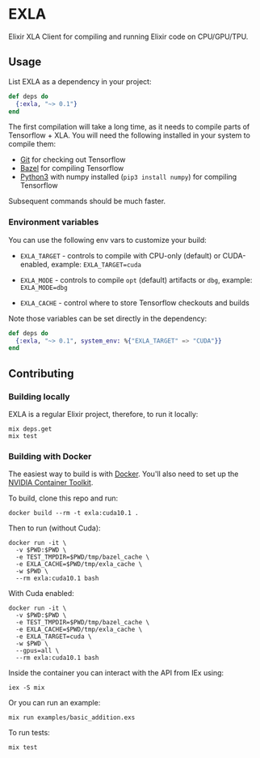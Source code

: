 # EXLA

Elixir XLA Client for compiling and running Elixir code on CPU/GPU/TPU.

## Usage

List EXLA as a dependency in your project:

```elixir
def deps do
  {:exla, "~> 0.1"}
end
```

The first compilation will take a long time, as it needs to compile parts of Tensorflow + XLA. You will need the following installed in your system to compile them:

  * [Git](https://git-scm.com/) for checking out Tensorflow
  * [Bazel](https://bazel.build/) for compiling Tensorflow
  * [Python3](https://python.org) with numpy installed (`pip3 install numpy`) for compiling Tensorflow

Subsequent commands should be much faster.

### Environment variables

You can use the following env vars to customize your build:

  * `EXLA_TARGET` - controls to compile with CPU-only (default) or CUDA-enabled, example: `EXLA_TARGET=cuda`

  * `EXLA_MODE` - controls to compile `opt` (default) artifacts or `dbg`, example: `EXLA_MODE=dbg`

  * `EXLA_CACHE` - control where to store Tensorflow checkouts and builds

Note those variables can be set directly in the dependency:

```elixir
def deps do
  {:exla, "~> 0.1", system_env: %{"EXLA_TARGET" => "CUDA"}}
end
```

## Contributing

### Building locally

EXLA is a regular Elixir project, therefore, to run it locally:

```shell
mix deps.get
mix test
```

### Building with Docker

The easiest way to build is with [Docker](https://docs.docker.com/get-docker/). You'll also need to set up the [NVIDIA Container Toolkit](https://github.com/NVIDIA/nvidia-docker).

To build, clone this repo and run:

```shell
docker build --rm -t exla:cuda10.1 .
```

Then to run (without Cuda):

```shell
docker run -it \
  -v $PWD:$PWD \
  -e TEST_TMPDIR=$PWD/tmp/bazel_cache \
  -e EXLA_CACHE=$PWD/tmp/exla_cache \
  -w $PWD \
  --rm exla:cuda10.1 bash
```

With Cuda enabled:

```shell
docker run -it \
  -v $PWD:$PWD \
  -e TEST_TMPDIR=$PWD/tmp/bazel_cache \
  -e EXLA_CACHE=$PWD/tmp/exla_cache \
  -e EXLA_TARGET=cuda \
  -w $PWD \
  --gpus=all \
  --rm exla:cuda10.1 bash
```

Inside the container you can interact with the API from IEx using:

```shell
iex -S mix
```

Or you can run an example:

```shell
mix run examples/basic_addition.exs
```

To run tests:

```shell
mix test
```

